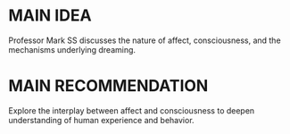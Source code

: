 # MAIN IDEA
Professor Mark SS discusses the nature of affect, consciousness, and the mechanisms underlying dreaming.

# MAIN RECOMMENDATION
Explore the interplay between affect and consciousness to deepen understanding of human experience and behavior.
